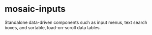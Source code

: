 # mosaic-inputs

Standalone data-driven components such as input menus, text search boxes, and sortable, load-on-scroll data tables.
